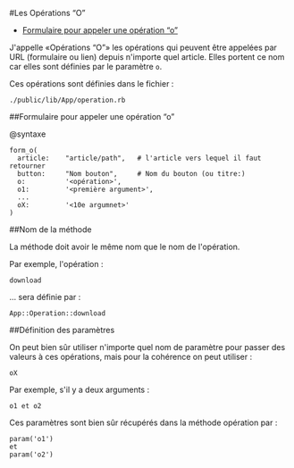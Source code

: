 #Les Opérations “O”

* [Formulaire pour appeler une opération “o”](#formulaire_operation_o)





J'appelle «Opérations “O”» les opérations qui peuvent être appelées par URL (formulaire ou lien) depuis n'importe quel article. Elles portent ce nom car elles sont définies par le paramètre `o`.

Ces opérations sont définies dans le fichier&nbsp;:

    ./public/lib/App/operation.rb

<a name='formulaire_operation_o'></a>
##Formulaire pour appeler une opération “o”

@syntaxe

    form_o(
      article:    "article/path",   # l'article vers lequel il faut retourner
      button:     "Nom bouton",     # Nom du bouton (ou titre:)
      o:          '<opération>',
      o1:         '<première argument>',
      ...
      oX:         '<10e argumnet>'
    )


##Nom de la méthode

La méthode doit avoir le même nom que le nom de l'opération.

Par exemple, l'opération&nbsp;:

    download

… sera définie par&nbsp;:

    App::Operation::download
    

##Définition des paramètres

On peut bien sûr utiliser n'importe quel nom de paramètre pour passer des valeurs à ces opérations, mais pour la cohérence on peut utiliser&nbsp;:

    oX

Par exemple, s'il y a deux arguments&nbsp;:

    o1 et o2

Ces paramètres sont bien sûr récupérés dans la méthode opération par&nbsp;:

    param('o1')
    et
    param('o2')
    